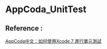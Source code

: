 # AppCoda_UnitTest

Reference :
---------
[AppCoda中文：如何使用Xcode 7 進行單元測試](http://www.appcoda.com.tw/unit-testing-swift/)

